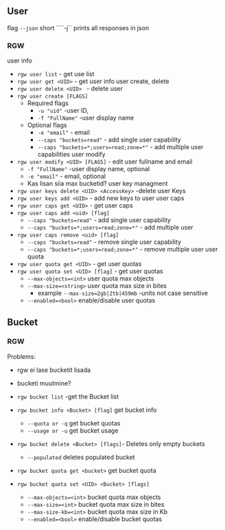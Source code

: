 ## User

flag ```--json``` short ````-j`` prints all responses in json
### RGW
user info
* ```rgw user list``` - get use list
* ```rgw user get <UID>``` - get user info
user create, delete
* ```rgw user delete <UID> ``` - delete user
* ```rgw user create [FLAGS]```
    * Required flags
        * ```-u "uid"``` -user ID, 
        * ```-f "FullName"``` -user display name
    * Optional flags
        * ```-e "email"``` - email
        * ```--caps "buckets=read"``` - add single user capability
        * ```--caps "buckets=*;users=read;zone=*"``` - add multiple user capabilities
user modify
* ```rgw user modify <UID> [FLAGS]```  - edit user fullname and email
    * ```-f "FullName"``` -user display name, optional
    * ```-e "email"``` - email, optional
    * Kas lisan siia max bucketid?
user key managment
* ```rgw user keys delete <UID> <AccessKey>``` -delete user Keys
* ```rgw user keys add <UID>``` - add new keys to user
user caps
* ```rgw user caps get <UID>``` - get user caps
* ```rgw user caps add <uid> [flag]```
    * ```--caps "buckets=read"``` - add single user capability
    * ```--caps "buckets=*;users=read;zone=*"``` - add multiple user 
* ```rgw user caps remove <uid> [flag]```
    * ```--caps "buckets=read"``` - remove single user capability
    * ```--caps "buckets=*;users=read;zone=*"``` - remove multiple user 
user quota
* ```rgw user quota get <UID>``` - get user quotas
* ```rgw user quota set <UID> [flag]``` - get user quotas
    * ```--max-objects=<int>``` user quota max objects
    * ```--max-size=<string>```  user quota max size in bites
        * example ```--max-size=2gb|2tb|459mb``` -units not case sensitive
    * ```--enabled=<bool>``` enable/disable user quotas
## Bucket
### RGW
Problems:
* rgw ei lase bucketit lisada
* bucketi muutmine?


* ```rgw bucket list``` -get the Bucket list
* ```rgw bucket info <Bucket> [flag]``` get bucket info
    * ```--quota or -q``` get bucket quotas
    * ```--usage or -u``` get bucket usage
* ```rgw bucket delete <Bucket> [flags]```- Deletes only empty buckets
    * ```--populated``` deletes populated bucket
* ```rgw bucket quota get <bucket>``` get bucket quota
* ```rgw bucket quota set <UID> <Bucket> [flags]```
    * ```--max-objects=<int>``` bucket quota max objects
    * ```--max-size=<int>```  bucket quota max size in bites
    * ```--max-size-kb=<int>``` bucket quota max size in Kb
    * ```--enabled=<bool>``` enable/disable bucket quotas